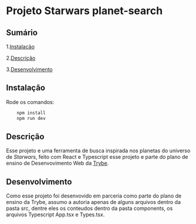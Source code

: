 # Projeto Starwars planet-search

## Sumário

1.[Instalação](#instalação)

2.[Descrição](#descrição)

3.[Desenvolvimento](#desenvolvimento)

## Instalação <a name='instalação'></a>

Rode os comandos:

```bash
    npm install
    npm run dev
```
## Descrição <a name='descrição'></a>

Esse projeto e uma ferramenta de busca inspirada nos planetas do universo de *Starwars*, feito com React e Typescript esse projeto e parte do plano de ensino de Desenvovimento Web da [Trybe](https://www.betrybe.com/formacao-desenvolvimento-web).

## Desenvolvimento <a name='desenvolvimento'></a>

Como esse projeto foi desenvovido em parceria como parte do plano de ensino da Trybe, assumo a autoria apenas de alguns arquivos dentro da pasta src, dentre eles os conteudos dentro da pasta components, os arquivos Typescript App.tsx e Types.tsx.







